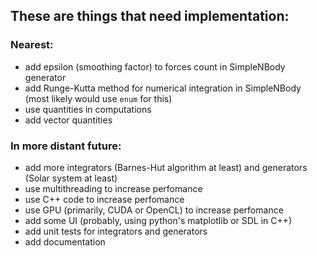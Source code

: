 ## These are things that need implementation:
### Nearest:
* add epsilon (smoothing factor) to forces count in SimpleNBody generator
* add Runge-Kutta method for numerical integration in SimpleNBody (most likely would use `enum` for this)
* use quantities in computations
* add vector quantities

### In more distant future:
* add more integrators (Barnes-Hut algorithm at least) and generators (Solar system at least)
* use multithreading to increase perfomance 
* use C++ code to increase perfomance 
* use GPU (primarily, CUDA or OpenCL) to increase perfomance
* add some UI (probably, using python's matplotlib or SDL in C++)
* add unit tests for integrators and generators
* add documentation